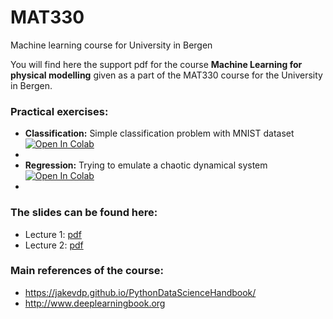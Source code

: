 # MAT330
Machine learning course for University in Bergen

You will find here the support pdf for the course **Machine Learning for physical modelling** given as a part of the MAT330 course for the University in Bergen.

### Practical exercises:
- **Classification:** Simple classification problem with MNIST dataset [![Open In Colab](https://colab.research.google.com/assets/colab-badge.svg)](https://colab.research.google.com/github/brajard/MAT330/blob/master/practical/classification.ipynb)
- 
- **Regression:** Trying to emulate a chaotic dynamical system [![Open In Colab](https://colab.research.google.com/assets/colab-badge.svg)](https://colab.research.google.com/github/brajard/MAT330/blob/master/practical/regression.ipynb)
- 
### The slides can be found here:
- Lecture 1: [pdf](lecture-1.pdf)
- Lecture 2: [pdf](lecture-2.pdf)

### Main references of the course:
- <https://jakevdp.github.io/PythonDataScienceHandbook/>
- <http://www.deeplearningbook.org>
